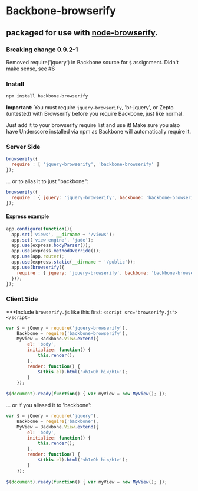 # Backbone-browserify
## packaged for use with [node-browserify](https://github.com/substack/node-browserify).

### Breaking change 0.9.2-1

Removed require('jquery') in Backbone source for `$` assignment. Didn't make sense, see [#6](https://github.com/kmiyashiro/backbone-browserify/pull/6)

### Install

```bash
npm install backbone-browserify
```

**Important:** You must require `jquery-browserify`, 'br-jquery', or Zepto (untested) with Browserify before you require Backbone, just like normal.

Just add it to your browserify require list and use it! Make sure you also have Underscore installed via npm as Backbone will automatically require it.

### Server Side
````javascript
browserify({
  require : [ 'jquery-browserify', 'backbone-browserify' ]
});
````

... or to alias it to just "backbone":

````javascript
browserify({
  require : { jquery: 'jquery-browserify', backbone: 'backbone-browserify' }
});
````

#### Express example
```js
app.configure(function(){
  app.set('views', __dirname + '/views');
  app.set('view engine', 'jade');
  app.use(express.bodyParser());
  app.use(express.methodOverride());
  app.use(app.router);
  app.use(express.static(__dirname + '/public'));
  app.use(browserify({
    require : { jquery: 'jquery-browserify', backbone: 'backbone-browserify' }
  }));
});
```

### Client Side

***Include `browserify.js` like this first: `<script src="browserify.js"></script>`

````javascript
var $ = jQuery = require('jquery-browserify'),
    Backbone = require('backbone-browserify'),
    MyView = Backbone.View.extend({
        el: 'body',
        initialize: function() {
            this.render();
        },
        render: function() {
            $(this.el).html('<h1>Oh hi</h1>');
        }
    });
    
$(document).ready(function() { var myView = new MyView(); });
````

... or if you aliased it to 'backbone':

````javascript
var $ = jQuery = require('jquery'),
    Backbone = require('backbone'),
    MyView = Backbone.View.extend({
        el: 'body',
        initialize: function() {
            this.render();
        },
        render: function() {
            $(this.el).html('<h1>Oh hi</h1>');
        }
    });
    
$(document).ready(function() { var myView = new MyView(); });
````
